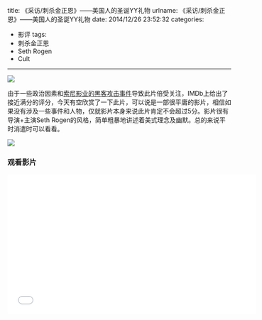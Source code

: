 title: 《采访/刺杀金正恩》——美国人的圣诞YY礼物
urlname: 《采访/刺杀金正恩》——美国人的圣诞YY礼物
date: 2014/12/26 23:52:32
categories:
- 影评
tags:
- 刺杀金正恩
- Seth Rogen
- Cult

---
![](https://image.covertness.cn/cishajinzhengenp2187333707.jpg)

<!-- more -->

由于一些政治因素和[索尼影业的黑客攻击事件](http://zhuanlan.zhihu.com/bigertech/19916597)导致此片倍受关注，IMDb上给出了接近满分的评分，今天有空欣赏了一下此片，可以说是一部很平庸的影片，相信如果没有涉及一些事件和人物，仅就影片本身来说此片肯定不会超过5分。影片很有导演+主演Seth Rogen的风格，简单粗暴地讲述着美式理念及幽默。总的来说平时消遣时可以看看。

![](https://image.covertness.cn/cishajinzhengen1.png)

### 观看影片
<iframe width="560" height="315" src="//www.youtube.com/embed/Ed2kSuKqfz0" frameborder="0" allowfullscreen></iframe>
